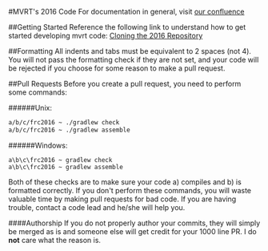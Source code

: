 #MVRT's 2016 Code
For documentation in general, visit [our confluence](http://docs.mvrt.com)

##Getting Started
Reference the following link to understand how to get started developing mvrt code: [Cloning the 2016 Repository](http://docs.mvrt.com/display/xix/Cloning+the+2016+Robot+Code)

##Formatting
All indents and tabs must be equivalent to 2 spaces (not 4).
You will not pass the formatting check if they are not set, and your code will be rejected if you choose for some reason to make a pull request.

##Pull Requests
Before you create a pull request, you need to perform some commands:

######Unix:
```bash
a/b/c/frc2016 ~ ./gradlew check
a/b/c/frc2016 ~ ./gradlew assemble
```
######Windows:
```
a\b\c\frc2016 ~ gradlew check
a\b\c\frc2016 ~ gradlew assemble
```
Both of these checks are to make sure your code a) compiles and b) is formatted correctly.
If you don't perform these commands, you will waste valuable time by making pull requests for bad code.
If you are having trouble, contact a code lead and he/she will help you.

####Authorship
If you do not properly author your commits, they will simply be merged as is and someone else will get credit for your 1000 line PR. I do **not** care what the reason is.
